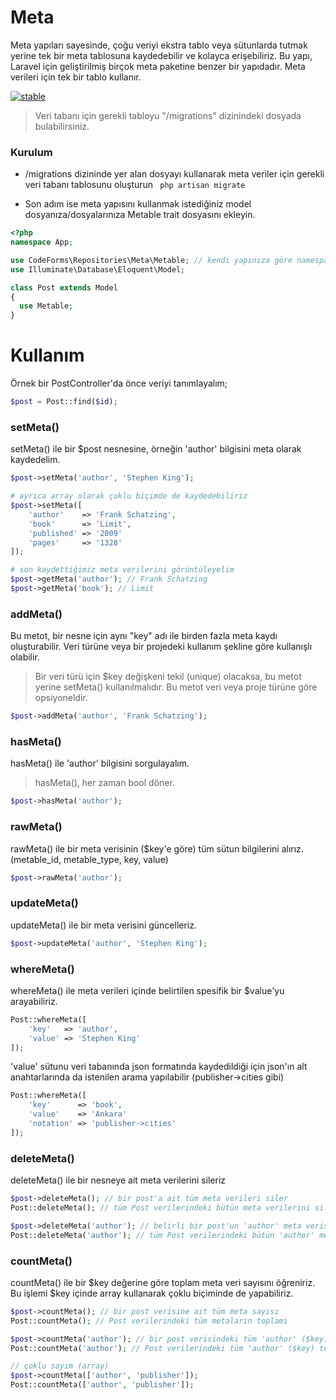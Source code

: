 # Meta
Meta yapıları sayesinde, çoğu veriyi ekstra tablo veya sütunlarda tutmak yerine tek bir meta tablosuna kaydedebilir ve kolayca erişebiliriz. Bu yapı, Laravel için geliştirilmiş birçok meta paketine benzer bir yapıdadır. Meta verileri için tek bir tablo kullanır.

[![stable](http://badges.github.io/stability-badges/dist/stable.svg)](http://github.com/badges/stability-badges)

> Veri tabanı için gerekli tabloyu "/migrations" dizinindeki dosyada bulabilirsiniz.

### Kurulum

* /migrations dizininde yer alan dosyayı kullanarak meta veriler için gerekli veri tabanı tablosunu oluşturun
``` php artisan migrate```

* Son adım ise meta yapısını kullanmak istediğiniz model dosyanıza/dosyalarınıza Metable trait dosyasını ekleyin.
```php
<?php
namespace App;

use CodeForms\Repositories\Meta\Metable; // kendi yapınıza göre namespace'i değiştirin
use Illuminate\Database\Eloquent\Model;

class Post extends Model
{
  use Metable;
}
```

# Kullanım
Örnek bir PostController'da önce veriyi tanımlayalım;
```php
$post = Post::find($id);
```
### setMeta()
setMeta() ile bir $post nesnesine, örneğin 'author' bilgisini meta olarak kaydedelim.
```php
$post->setMeta('author', 'Stephen King');

# ayrıca array olarak çoklu biçimde de kaydedebiliriz
$post->setMeta([
	'author'    => 'Frank Schatzing',
	'book'      => 'Limit',
	'published' => '2009'
	'pages'     => '1328'
]);

# son kaydettiğimiz meta verilerini görüntüleyelim
$post->getMeta('author'); // Frank Schatzing
$post->getMeta('book'); // Limit
```
### addMeta()
Bu metot, bir nesne için aynı "key" adı ile birden fazla meta kaydı oluşturabilir. Veri türüne veya bir projedeki kullanım şekline göre kullanışlı olabilir.
> Bir veri türü için $key değişkeni tekil (unique) olacaksa, bu metot yerine setMeta() kullanılmalıdır. Bu metot veri veya proje türüne göre opsiyoneldir.
```php
$post->addMeta('author', 'Frank Schatzing');
```
### hasMeta()
hasMeta() ile 'author' bilgisini sorgulayalım. 
> hasMeta(), her zaman bool döner.
```php
$post->hasMeta('author');
```
### rawMeta()
rawMeta() ile bir meta verisinin ($key'e göre) tüm sütun bilgilerini alırız.
(metable_id, metable_type, key, value)
```php
$post->rawMeta('author');
```
### updateMeta()
updateMeta() ile bir meta verisini güncelleriz.
```php
$post->updateMeta('author', 'Stephen King');
```
### whereMeta()
whereMeta() ile meta verileri içinde belirtilen spesifik bir $value'yu arayabiliriz.
```php
Post::whereMeta([
	'key'   => 'author',
	'value' => 'Stephen King'
]);
```
'value' sütunu veri tabanında json formatında kaydedildiği için json'ın alt anahtarlarında da istenilen arama yapılabilir (publisher->cities gibi)
```php
Post::whereMeta([
	'key'      => 'book',
	'value'    => 'Ankara'
	'notation' => 'publisher->cities'
]);
```
### deleteMeta()
deleteMeta() ile bir nesneye ait meta verilerini sileriz
```php
$post->deleteMeta(); // bir post'a ait tüm meta verileri siler
Post::deleteMeta(); // tüm Post verilerindeki bütün meta verilerini siler

$post->deleteMeta('author'); // belirli bir post'un 'author' meta verisini siler
Post::deleteMeta('author'); // tüm Post verilerindeki bütün 'author' meta verilerini siler
```
### countMeta()
countMeta() ile bir $key değerine göre toplam meta veri sayısını öğreniriz. Bu işlemi $key içinde array kullanarak çoklu biçiminde de yapabiliriz.
```php
$post->countMeta(); // bir post verisine ait tüm meta sayısı
Post::countMeta(); // Post verilerindeki tüm metaların toplamı

$post->countMeta('author'); // bir post verisindeki tüm 'author' ($key) toplamı
Post::countMeta('author'); // Post verilerindeki tüm 'author' ($key) toplamı

// çoklu sayım (array)
$post->countMeta(['author', 'publisher']); 
Post::countMeta(['author', 'publisher']);
```